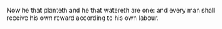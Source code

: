 Now he that planteth and he that watereth are one: and every man shall receive his own reward according to his own labour.
